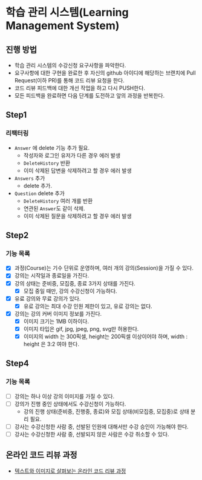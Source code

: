 # 학습 관리 시스템(Learning Management System)
## 진행 방법
* 학습 관리 시스템의 수강신청 요구사항을 파악한다.
* 요구사항에 대한 구현을 완료한 후 자신의 github 아이디에 해당하는 브랜치에 Pull Request(이하 PR)를 통해 코드 리뷰 요청을 한다.
* 코드 리뷰 피드백에 대한 개선 작업을 하고 다시 PUSH한다.
* 모든 피드백을 완료하면 다음 단계를 도전하고 앞의 과정을 반복한다.

## Step1

### 리팩터링

- `Answer` 에 delete 기능 추가 필요.
  - 작성자와 로그인 유저가 다른 경우 에러 발생
  - `DeleteHistory` 반환
  - 이미 삭제된 답변을 삭제하려고 할 경우 에러 발생
- `Answers` 추가
  - delete 추가.
- `Question` delete 추가
  - `DeleteHistory` 여러 개를 반환
  - 연관된 `Answer`도 같이 삭제.
  - 이미 삭제된 질문을 삭제하려고 할 경우 에러 발생

## Step2

### 기능 목록
- [x] 과정(Course)는 기수 단위로 운영하며, 여러 개의 강의(Session)을 가질 수 있다.
- [x] 강의는 시작일과 종료일을 가진다.
- [x] 강의 상태는 준비중, 모집중, 종료 3가지 상태를 가진다.
  - [x] 모집 중일 때만, 강의 수강신청이 가능하다.
- [x] 유료 강의와 무료 강의가 있다.
  - [x] 유료 강의는 최대 수강 인원 제한이 있고, 유료 강의는 없다.
- [x] 강의는 강의 커버 이미지 정보를 가진다.
  - [x] 이미지 크기는 1MB 이하이다.
  - [x] 이미지 타입은 gif, jpg, jpeg, png, svg만 허용한다.
  - [x] 이미지의 width 는 300픽셀, height는 200픽셀 이상이어야 하며, width : height 은 3:2 여야 한다.

## Step4

### 기능 목록
- [ ] 강의는 하나 이상 강의 이미지를 가질 수 있다.
- [ ] 강의가 진행 중인 상태에서도 수강신청이 가능하다.
  - 강의 진행 상태(준비중, 진행중, 종료)와 모집 상태(비모집중, 모집중)로 상태 분리 필요.
- [ ] 강사는 수강신청한 사람 중, 선발된 인원에 대해서만 수강 승인이 가능해야 한다.
- [ ] 강사는 수강신청한 사람 중, 선발되지 않은 사람은 수강 취소할 수 있다.
## 온라인 코드 리뷰 과정
* [텍스트와 이미지로 살펴보는 온라인 코드 리뷰 과정](https://github.com/next-step/nextstep-docs/tree/master/codereview)